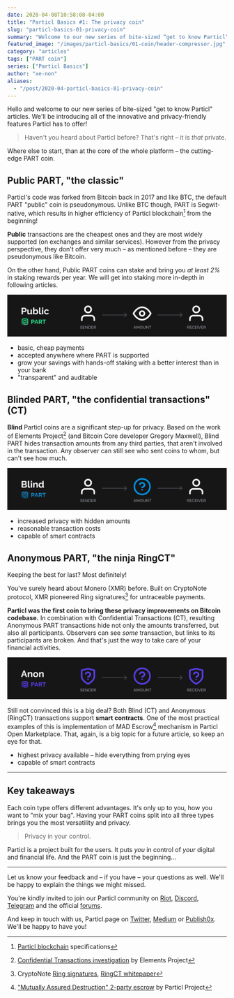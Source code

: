 ```yaml
---
date: 2020-04-08T10:58:08-04:00
title: "Particl Basics #1: The privacy coin"
slug: "particl-basics-01-privacy-coin"
summary: "Welcome to our new series of bite-sized “get to know Particl” articles! Let’s at the core of the whole platform — the PART coin."
featured_image: "/images/particl-basics/01-coin/header-compressor.jpg"
category: "articles"
tags: ["PART coin"]
series: ["Particl Basics"]
author: "xe-non"
aliases:
  - "/post/2020-04-particl-basics-01-privacy-coin"
---
```


Hello and welcome to our new series of bite-sized "get to know Particl" articles. We'll be introducing all of the innovative and privacy-friendly features Particl has to offer!

> Haven't you heard about Particl before? That's right – it is _that_ private.

Where else to start, than at the core of the whole platform – the cutting-edge PART coin.

## Public PART, "the classic"

Particl's code was forked from Bitcoin back in 2017 and like BTC, the default PART "public" coin is pseudonymous. Unlike BTC though, PART is Segwit-native, which results in higher efficiency of Particl blockchain[^1] from the beginning!

**Public** transactions are the cheapest ones and they are most widely supported (on exchanges and similar services). However from the privacy perspective, they don't offer very much – as mentioned before – they are pseudonymous like Bitcoin.

On the other hand, Public PART coins can stake and bring you _at least 2%_ in staking rewards per year. We will get into staking more in-depth in following articles.

![Public PART coin](/images/particl-basics/01-coin/particl-coin-public.png)

- basic, cheap payments
- accepted anywhere where PART is supported
- grow your savings with hands-off staking with a better interest than in your bank
- "transparent" and auditable


## Blinded PART, "the confidential transactions" (CT)

**Blind** Particl coins are a significant step-up for privacy. Based on the work of Elements Project[^2] (and Bitcoin Core developer Gregory Maxwell), Blind PART hides transaction amounts from any third parties, that aren't involved in the transaction. Any observer can still see who sent coins to whom, but can't see how much.

![Blind PART coin](/images/particl-basics/01-coin/particl-coin-blind.png)

- increased privacy with hidden amounts
- reasonable transaction costs
- capable of smart contracts


## Anonymous PART, "the ninja RingCT"

Keeping the best for last? Most definitely!

You've surely heard about Monero (XMR) before. Built on CryptoNote protocol, XMR pioneered Ring signatures[^3] for untraceable payments.

**Particl was the first coin to bring these privacy improvements on Bitcoin codebase.** In combination with Confidential Transactions (CT), resulting Anonymous PART transactions hide not only the amounts transferred, but also all participants. Observers can see _some_ transaction, but links to its participants are broken. And that's just the way to take care of your financial activities.

![Anonymous PART coin](/images/particl-basics/01-coin/particl-coin-anon.png)

Still not convinced this is a big deal? Both Blind (CT) and Anonymous (RingCT) transactions support **smart contracts**. One of the most practical examples of this is implementation of MAD Escrow[^4] mechanism in Particl Open Marketplace. That, again, is a big topic for a future article, so keep an eye for that.

- highest privacy available – hide everything from prying eyes
- capable of smart contracts

---

## Key takeaways

Each coin type offers different advantages. It's only up to you, how you want to "mix your bag". Having your PART coins split into all three types brings you the most versatility and privacy.

> Privacy in your control.

Particl is a project built for the users. It puts _you_ in control of _your_ digital and financial life. And the PART coin is just the beginning...

---

Let us know your feedback and – if you have – your questions as well. We'll be happy to explain the things we might missed.

You're kindly invited to join our Particl community on [Riot](https://riot.im/app/#/room/#particl:matrix.org), [Discord](https://discord.me/particl), [Telegram](https://t.me/particlproject) and the official [forums](https://particl.community).

And keep in touch with us, Particl.page on [Twitter](https://twitter.com/particl_page), [Medium](https://medium.com/particl-page) or [Publish0x](https://www.publish0x.com/particl-page?a=GRb4xmRJbB). We'll be happy to have you!


[^1]: [Particl blockchain](https://particl.wiki/learn/particl-specifications) specifications
[^2]: [Confidential Transactions investigation](https://elementsproject.org/features/confidential-transactions/investigation) by Elements Project
[^3]: CryptoNote [Ring signatures](https://cryptonote.org/inside), [RingCT whitepaper](https://eprint.iacr.org/2015/1098.pdf)
[^4]: ["Mutually Assured Destruction" 2-party escrow](https://particl.wiki/learn/market/mad-escrow) by Particl Project